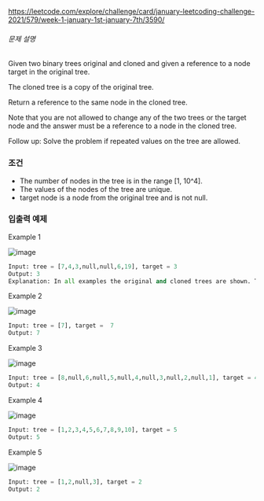 https://leetcode.com/explore/challenge/card/january-leetcoding-challenge-2021/579/week-1-january-1st-january-7th/3590/



###### 문제 설명

Given two binary trees original and cloned and given a reference to a node target in the original tree.

The cloned tree is a copy of the original tree.

Return a reference to the same node in the cloned tree.

Note that you are not allowed to change any of the two trees or the target node and the answer must be a reference to a node in the cloned tree.

Follow up: Solve the problem if repeated values on the tree are allowed.

### 조건

- The number of nodes in the tree is in the range [1, 10^4].
- The values of the nodes of the tree are unique.
- target node is a node from the original tree and is not null.

### 입출력 예제

Example 1

![image](https://user-images.githubusercontent.com/77219563/106407950-9860bc00-6480-11eb-9813-12a05b3d7be8.png)

```python
Input: tree = [7,4,3,null,null,6,19], target = 3
Output: 3
Explanation: In all examples the original and cloned trees are shown. The target node is a green node from the original tree. The answer is the yellow node from the cloned tree.
```

Example 2

![image](https://user-images.githubusercontent.com/77219563/106407981-a8789b80-6480-11eb-8f68-090a88b5bd9e.png)

```python
Input: tree = [7], target =  7
Output: 7
```

Example 3

![image](https://user-images.githubusercontent.com/77219563/106407987-aca4b900-6480-11eb-8b8a-63f4fe625cb3.png)

```python
Input: tree = [8,null,6,null,5,null,4,null,3,null,2,null,1], target = 4
Output: 4
```

Example 4

![image](https://user-images.githubusercontent.com/77219563/106407992-b1696d00-6480-11eb-9d77-203e9f90e076.png)

```python
Input: tree = [1,2,3,4,5,6,7,8,9,10], target = 5
Output: 5
```

Example 5

![image](https://user-images.githubusercontent.com/77219563/106408000-b4fcf400-6480-11eb-9db4-067cf1a8ec9f.png)

```python
Input: tree = [1,2,null,3], target = 2
Output: 2
```
